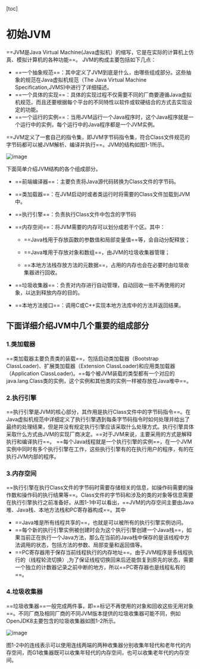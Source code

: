 [toc]

# 初始JVM

==JVM是Java Virtual Machine(Java虚拟机）的缩写，它是在实际的计算机上仿真、模拟计算机的各种功能==。
JVM的构成主要包括如下几点：

- ==一个抽象规范==：其中定义了JVM到底是什么，由哪些组成部分。这些抽象的规范在Java虚拟机规范（The Java Virtual Machine Specification,JVMS)中进行了详细描述。
- ==一个具体的实现==：具体的实现过程不仅需要不同的厂商要遵循Java虚拟机规范，而且还要根据每个平台的不同特性以软件或软硬结合的方式去实现设定的功能。
- ==一个运行的实例==：当用JVM运行一个Java程序时，这个Java程序就是一个运行中的实例，每个运行中的Java程序都是一个JVM实例。

==JVM定义了一套自己的指令集，即JVM字节码指令集，符合Class文件规范的字节码都可以被JVM解析、编译并执行==。JVM的结构如图1-1所示。

![image](https://cdn.staticaly.com/gh/YangLuchao/img_host@master/20230511/image.7cmlt9p7y0o0.webp)

下面简单介绍JVM结构的各个组成部分。

- ==前端编译器==：主要负责将Java源代码转换为Class文件的字节码。

- ==类加载器==：在JVM启动时或者类运行时将需要的Class文件加载到JVM中。

- ==执行引擎==：负责执行Class文件中包含的字节码

- ==内存空间==：将JVM需要的内存可以划分成若干个区。其中：

	- ==Java栈用于存放函数的参数值和局部变量值==等，会自动分配释放；

	- ==Java堆用于存放对象和数组==，由JVM的垃圾收集器管理；
	- ==本地方法栈存放方法的元数据==，占用的内存也会在必要时由垃圾收集器进行回收。

- ==垃圾收集器==：负责对内存进行自动管理，自动回收一些不再使用的对象，以达到释放内存的目的。
- ==本地方法接口==：调用C或C++实现本地方法库中的方法并返回结果。

## 下面详细介绍JVM中几个重要的组成部分

### 1.类加载器

==类加载器主要负责类的装载==，包括启动类加载器（Bootstrap ClassLoader)、扩展类加载器（Extension ClassLoader)和应用类加载器（Application ClassLoader)。==每个被JVM装载的类型都有一个对应的java.lang.Class类的实例，这个实例和其他类的实例一样被存放在Java堆中==。

### 2.执行引擎

==执行引擎是JVM的核心部分，其作用是执行Class文件中的字节码指令==。在Java虚拟机规范中详细定义了执行引擎遇到每条字节码指令时如何处理并给出了最终的处理结果，但是并没有规定执行引擎应该采取什么处理方式。执行引擎具体采取什么方式由JVM的实现厂商决定。==对于JVM来说，主要采用的方式是解释执行和编译执行==。
==每个Java线程就是一个执行引擎的实例==，在一个JVM实例中同时有多个执行引擎在工作，这些执行引擎有的在执行用户的程序，有的在执行JVM内部的程序。

### 3.内存空间

==执行引擎在执行Class文件的字节码时需要存储相关的信息，如操作码需要的操作数和操作码的执行结果等==。Class文件的字节码和涉及的类的对象等信息需要在执行引擎执行之前准备好。从图1-1中可以看出，==JVM的内存空间主要由Java堆、Java栈、本地方法栈和PC寄存器构成==。其中

- ==Java堆是所有线程共享的==，也就是可以被所有的执行引擎实例访问。
- ==每个新的执行引擎实例被创建时会为这个执行引擎创建一个Java栈==，如果当前正在执行一个Java方法，那么在当前的Java栈中保存的是该线程中方法调用的状态，包括方法的参数、局部变量和返回值等。
- ==PC寄存器用于保存当前线程执行的内存地址==。由于JVM程序是多线程执行的（线程轮流切换）,为了保证线程切换回来后还能恢复到原先的状态，需要一个独立的计数器记录之前中断的地方，所以==PC寄存器也是线程私有的==。

### 4.垃圾收集器

==垃圾收集器==一般完成两件事，即==标记不再使用的对象和回收这些无用对象==。不同厂商及相同厂商的不同JVM版本提供的垃圾收集器可能不同，例如OpenJDK8主要包含的垃圾收集器如图1-2所示。

![image](https://cdn.staticaly.com/gh/YangLuchao/img_host@master/20230511/image.1l3y0pi5y0lc.webp)

图1-2中的连线表示可以使用连线两端的两种收集器分别收集年轻代和老年代的内存空间，而G1收集器既可以收集年轻代的内存空间，也可以收集老年代的内存空间。